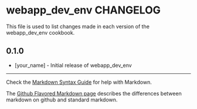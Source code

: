 webapp_dev_env CHANGELOG
========================

This file is used to list changes made in each version of the webapp_dev_env cookbook.

0.1.0
-----
- [your_name] - Initial release of webapp_dev_env

- - -
Check the [Markdown Syntax Guide](http://daringfireball.net/projects/markdown/syntax) for help with Markdown.

The [Github Flavored Markdown page](http://github.github.com/github-flavored-markdown/) describes the differences between markdown on github and standard markdown.

